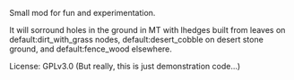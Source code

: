 Small mod for fun and experimentation.

It will sorround holes in the ground in MT with lhedges built from leaves on
default:dirt_with_grass nodes, default:desert_cobble on desert stone ground,
and default:fence_wood elsewhere.

License: GPLv3.0 (But really, this is just demonstration code...)

